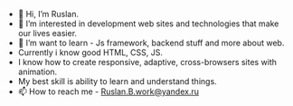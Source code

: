 - 👋 Hi, I’m Ruslan.
- 👀 I’m interested in development web sites and technologies that make our lives easier.
- 🌱 I’m want to learn - Js framework, backend stuff and more about web.
- Currently i know good HTML, CSS, JS.
- I know how to create responsive, adaptive, cross-browsers sites with animation.
- My best skill is ability to learn and understand things.
- 📫 How to reach me - Ruslan.B.work@yandex.ru

